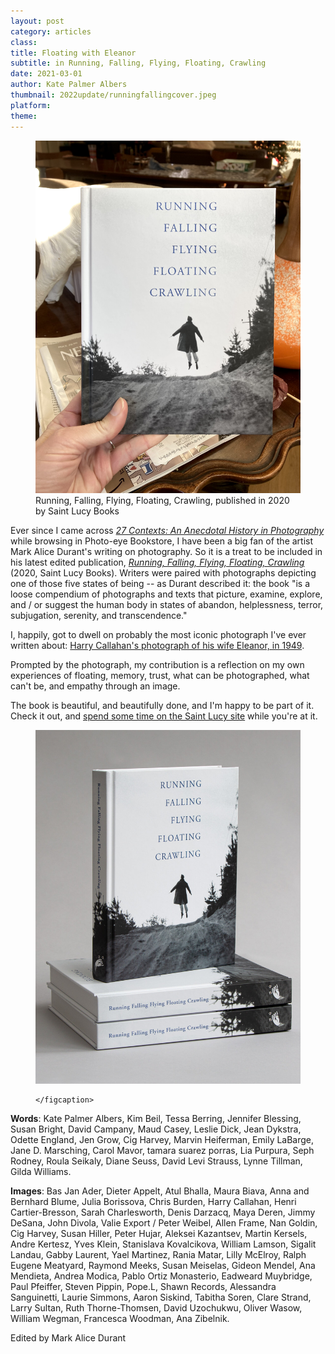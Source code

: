 ```yaml
---
layout: post
category: articles
class: 
title: Floating with Eleanor
subtitle: in Running, Falling, Flying, Floating, Crawling
date: 2021-03-01
author: Kate Palmer Albers
thumbnail: 2022update/runningfallingcover.jpeg
platform: 
theme:
---
```


<figure class="figure">
	<img src="../assets/images/2022update/runningfallingcover.jpeg" alt="cover image of the book Running, Falling, Flying, Floating, Crawling" />
	<figcaption>
	Running, Falling, Flying, Floating, Crawling, published in 2020 by Saint Lucy Books
	</figcaption>
</figure>

Ever since I came across [*27 Contexts: An Anecdotal History in Photography*](https://www.saintlucybooks.com/shop/p/h3oaar1buto624t0seccpuujbq0eef) while browsing in Photo-eye Bookstore, I have been a big fan of the artist Mark Alice Durant's writing on photography. So it is a treat to be included in his latest edited publication, [*Running, Falling, Flying, Floating, Crawling*](https://www.saintlucybooks.com/shop/p/h3oaar1buto624t0seccpuujbq0eef-4sg38-rhsxx) (2020, Saint Lucy Books). Writers were paired with photographs depicting one of those five states of being -- as Durant described it: the book "is a loose compendium of photographs and texts that picture, examine, explore, and / or suggest the human body in states of abandon, helplessness, terror, subjugation, serenity, and transcendence."

I, happily, got to dwell on probably the most iconic photograph I've ever written about: [Harry Callahan's photograph of his wife Eleanor, in 1949](https://www.moma.org/collection/works/48484). 

Prompted by the photograph, my contribution is a reflection on my own experiences of floating, memory, trust, what can be photographed, what can't be, and empathy through an image. 

The book is beautiful, and beautifully done, and I'm happy to be part of it. Check it out, and [spend some time on the Saint Lucy site](https://www.saintlucybooks.com/about) while you're at it.


<figure class="figure">
	<img src="../assets/images/2022update/Running-stack.jpg" alt="short stack of Running, Falling, Flying, Floating, Crawling books" />
	<figcaption>
	
	</figcaption>
</figure>


**Words**: Kate Palmer Albers, Kim Beil, Tessa Berring, Jennifer Blessing, Susan Bright, David Campany, Maud Casey, Leslie Dick, Jean Dykstra, Odette England, Jen Grow, Cig Harvey, Marvin Heiferman, Emily LaBarge, Jane D. Marsching, Carol Mavor, tamara suarez porras, Lia Purpura, Seph Rodney, Roula Seikaly, Diane Seuss, David Levi Strauss, Lynne Tillman, Gilda Williams.

**Images**: Bas Jan Ader, Dieter Appelt, Atul Bhalla, Maura Biava, Anna and Bernhard Blume, Julia Borissova, Chris Burden, Harry Callahan, Henri Cartier-Bresson, Sarah Charlesworth, Denis Darzacq, Maya Deren, Jimmy DeSana, John Divola, Valie Export / Peter Weibel, Allen Frame, Nan Goldin, Cig Harvey, Susan Hiller, Peter Hujar, Aleksei Kazantsev, Martin Kersels, Andre Kertesz, Yves Klein, Stanislava Kovalcikova, William Lamson, Sigalit Landau, Gabby Laurent, Yael Martinez, Rania Matar, Lilly McElroy, Ralph Eugene Meatyard, Raymond Meeks, Susan Meiselas, Gideon Mendel, Ana Mendieta, Andrea Modica, Pablo Ortiz Monasterio, Eadweard Muybridge, Paul Pfeiffer, Steven Pippin, Pope.L, Shawn Records, Alessandra Sanguinetti, Laurie Simmons, Aaron Siskind, Tabitha Soren, Clare Strand, Larry Sultan, Ruth Thorne-Thomsen, David Uzochukwu, Oliver Wasow, William Wegman, Francesca Woodman, Ana Zibelnik.

Edited by Mark Alice Durant



